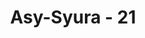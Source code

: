 ---
title: "Asy-Syura - 21"
no: 21
arabic_no: ٢١
ayah: اَمْ لَهُمْ شُرَكٰۤؤُا شَرَعُوْا لَهُمْ مِّنَ الدِّيْنِ مَا لَمْ يَأْذَنْۢ بِهِ اللّٰهُ ۗوَلَوْلَا كَلِمَةُ الْفَصْلِ لَقُضِيَ بَيْنَهُمْ ۗوَاِنَّ الظّٰلِمِيْنَ لَهُمْ عَذَابٌ اَلِيْمٌ  
translation: "Apakah mereka mempunyai sesembahan selain Allah yang menetapkan aturan agama bagi mereka yang tidak diizinkan (diridai) Allah? Dan sekiranya tidak ada ketetapan yang menunda (hukuman dari Allah) tentulah hukuman di antara mereka telah dilaksanakan. Dan sungguh, orang-orang zalim itu akan mendapat azab yang sangat pedih."
tafsir: "Dalam ayat ini Allah menerangkan bahwa orang-orang musyrik tidak mengikuti agama Islam yang disyariatkan Allah, tetapi mengikuti apa yang digariskan oleh setan-setan mereka, baik yang berupa jin maupun berupa manusia. Mereka mengharamkan sesuatu menurut nafsu mereka seperti mengharamkan unta yang terpotong telinganya, dan menghalalkan bangkai, darah, judi, dan lain-lain. Begitu pula hal-hal yang menunjukkan kesesatan mereka yang telah dilakukan pada zaman Jahiliah. Sekalipun demikian mereka masih diberi kesempatan untuk bertobat, karena Allah telah menggariskan satu ketentuan yaitu penangguhan azab bagi mereka sampai hari Kiamat. Kalau tidak niscaya mereka itu sudah dibinasakan, sebagaimana firman Allah:\n\nBahkan hari Kiamat itulah hari yang dijanjikan kepada mereka dan hari Kiamat itu lebih dahsyat dan lebih pahit. (al-Qamar/54: 46)\n\nMereka itu telah berbuat zalim terhadap diri mereka sendiri karena telah mengada-adakan hal-hal yang tidak disyariatkan Allah. Mereka itu akan dimasukkan ke dalam neraka, satu tempat yang penuh siksa yang pedih dan seburuk-buruk tempat kembali."
---
